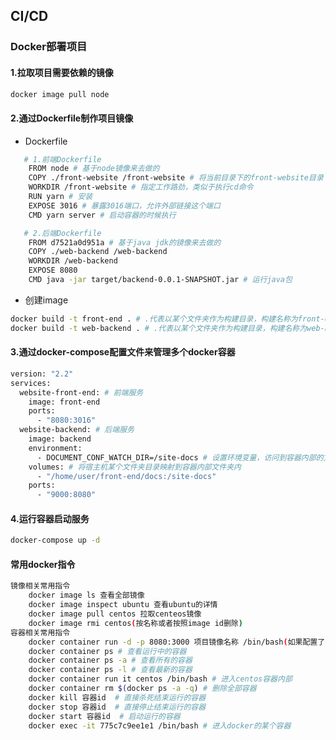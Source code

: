 <!--
 * @Author: Aiden
 * @Date: 2021-09-01 15:31:16
 * @LastEditTime: 2021-09-02 09:45:54
 * @LastEditors: Aiden
 * @Description: 
 * @Email: aiden.dai@bayconnect.com.cn
-->
## CI/CD
### Docker部署项目
#### 1.拉取项目需要依赖的镜像
```bash
docker image pull node
```
#### 2.通过Dockerfile制作项目镜像
- Dockerfile
```bash
   # 1.前端Dockerfile
    FROM node # 基于node镜像来去做的
    COPY ./front-website /front-website # 将当前目录下的front-website目录下面的文件拷贝到镜像里的/front-website目录中
    WORKDIR /front-website # 指定工作路劲，类似于执行cd命令
    RUN yarn # 安装
    EXPOSE 3016 # 暴露3016端口，允许外部链接这个端口
    CMD yarn server # 启动容器的时候执行

   # 2.后端Dockerfile
    FROM d7521a0d951a # 基于java jdk的镜像来去做的
    COPY ./web-backend /web-backend
    WORKDIR /web-backend
    EXPOSE 8080
    CMD java -jar target/backend-0.0.1-SNAPSHOT.jar # 运行java包

```
- 创建image
```bash
docker build -t front-end . # .代表以某个文件夹作为构建目录，构建名称为front-end的前端镜像
docker build -t web-backend . # .代表以某个文件夹作为构建目录，构建名称为web-backend的后端镜像
```

#### 3.通过docker-compose配置文件来管理多个docker容器
```bash
version: "2.2"
services:
  website-front-end: # 前端服务
    image: front-end
    ports:
      - "8080:3016"
  website-backend: # 后端服务
    image: backend
    environment:
      - DOCUMENT_CONF_WATCH_DIR=/site-docs # 设置环境变量，访问到容器内部的文件夹，相当于访问对应的宿主机的目录
    volumes: # 将宿主机某个文件夹目录映射到容器内部文件夹内
      - "/home/user/front-end/docs:/site-docs"
    ports:
      - "9000:8080"
```

#### 4.运行容器启动服务
```bash
docker-compose up -d
```

#### 常用docker指令
```bash
镜像相关常用指令
    docker image ls 查看全部镜像
    docker image inspect ubuntu 查看ubuntu的详情
    docker image pull centos 拉取centeos镜像
    docker image rmi centos(按名称或者按照image id删除)
容器相关常用指令
    docker container run -d -p 8080:3000 项目镜像名称 /bin/bash(如果配置了CMD则去掉/bin/bash)  # 将3000映射为8080端口并在后台运行容器
    docker container ps # 查看运行中的容器
    docker container ps -a # 查看所有的容器
    docker container ps -l # 查看最新的容器
    docker container run it centos /bin/bash # 进入centos容器内部
    docker container rm $(docker ps -a -q) # 删除全部容器
    docker kill 容器id  # 直接杀死结束运行的容器
    docker stop 容器id  # 直接停止结束运行的容器 
    docker start 容器id  # 启动运行的容器
    docker exec -it 775c7c9ee1e1 /bin/bash # 进入docker的某个容器
```